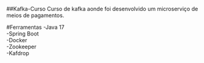 ##Kafka-Curso
Curso de kafka aonde foi desenvolvido um microserviço de meios de pagamentos.

#Ferramentas
-Java 17 \
-Spring Boot \
-Docker \
-Zookeeper \
-Kafdrop
